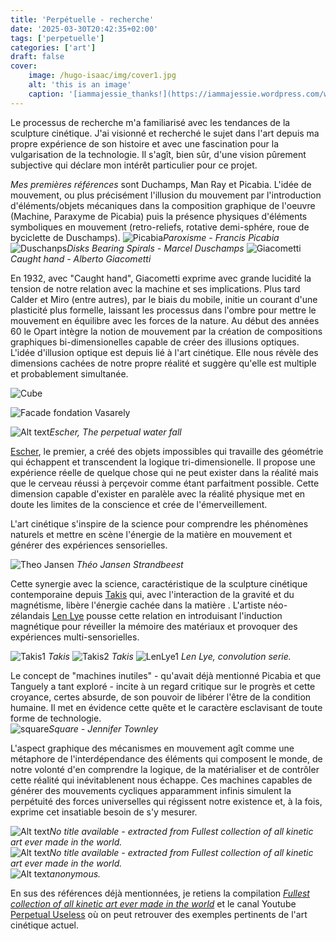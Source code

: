 ```yaml
---
title: 'Perpétuelle - recherche'
date: '2025-03-30T20:42:35+02:00'
tags: ['perpetuelle']
categories: ['art']
draft: false
cover:
    image: /hugo-isaac/img/cover1.jpg
    alt: 'this is an image'
    caption: '[iammajessie_thanks!](https://iammajessie.wordpress.com/wp-content/uploads/2013/01/a113.jpg)'
---
```


Le processus de recherche m'a familiarisé avec les tendances de la sculpture cinétique. J'ai visionné et recherché le sujet dans l'art depuis ma propre expérience de son histoire et avec une fascination pour la vulgarisation de la technologie. Il s'agît, bien sûr, d'une vision pûrement subjective qui déclare mon intérêt particulier pour ce projet.  

*Mes premières références* sont Duchamps, Man Ray et Picabia. L'idée de mouvement, ou plus précisément l'illusion du mouvement par l'introduction d'éléments/objets mécaniques dans la composition graphique de l'oeuvre (Machine, Paraxyme de Picabia) puis la présence physiques d'éléments symboliques en mouvement (retro-reliefs, rotative demi-sphére, roue de byciclette de Duschamps). 
![Picabia](/hugo-isaac/img/paroxyme.jpg)*Paroxisme - Francis Picabia*
![Duschanps](/hugo-isaac/img/disksbearingspirals.jpg)*Disks Bearing Spirals - Marcel Duschamps*
![Giacometti](/hugo-isaac/img/caughthand.jpg)*Caught hand - Alberto Giacometti* 

 En 1932, avec "Caught hand", Giacometti exprime avec grande lucidité la tension de notre relation avec la machine et ses implications.
 Plus tard Calder et Miro (entre autres), par le biais du mobile, initie un courant d'une plasticité plus formelle, laissant les processus dans l'ombre pour mettre le mouvement en équilibre avec les forces de la nature. Au début des années 60 le Opart intègre la notion de mouvement par la création de compositions graphiques bi-dimensionelles capable de créer des illusions optiques. L'idée d'illusion optique est depuis lié à l'art cinétique. Elle nous révèle des dimensions cachées de notre propre réalité et suggère qu'elle est multiple et probablement simultanée.

![Cube](/hugo-isaac/img/cube.jpg) 

![Facade fondation Vasarely](/hugo-isaac/img/vasarely.jpg)  
 
![Alt text](/hugo-isaac/img/escher1.jpg)*Escher, The perpetual water fall*  

[Escher](https://en.wikipedia.org/wiki/M._C._Escher), le premier, a créé des objets impossibles qui travaille des géométrie qui échappent et transcendent la logique tri-dimensionelle. Il propose une expérience réelle de quelque chose qui ne peut exister dans la réalité mais que le cerveau réussi à perçevoir comme étant parfaitment possible. Cette dimension capable d'exister en paralèle avec la réalité physique met en doute les limites de la conscience et crée de l'émerveillement.  


L'art cinétique s'inspire de la science pour comprendre les phénomènes naturels et mettre en scène l'énergie de la matière en mouvement et générer des expériences sensorielles.  
 
![Theo Jansen](/hugo-isaac/img/strandbeest.jpg) *Théo Jansen Strandbeest* 

Cette synergie avec la science, caractéristique de la sculpture cinétique contemporaine depuis [Takis](https://www.wikiart.org/en/takis) qui, avec l'interaction de la gravité et du magnétisme, libère l'énergie cachée dans la matière . L'artiste néo-zélandais [Len Lye](https://www.lenlyefoundation.com/) pousse cette relation en introduisant l'induction magnétique pour réveiller la mémoire des matériaux et provoquer des expériences multi-sensorielles.    
   
![Takis1](/hugo-isaac/img/takis1.jpg) *Takis* 
![Takis2](/hugo-isaac/img/takis2.jpg) *Takis* 
![LenLye1](/hugo-isaac/img/lenlye1.jpg) *Len Lye, convolution serie.*  

Le concept de "machines inutiles" - qu'avait déjà mentionné Picabia et que Tanguely a tant exploré - incite à un regard critique sur le progrès et cette croyance, certes absurde, de son pouvoir de libérer l'être de la condition humaine. Il met en évidence cette quête et le caractère esclavisant de toute forme de technologie.  
![square](/hugo-isaac/img/square.jpg)*Square - Jennifer Townley*  

L'aspect graphique des mécanismes en mouvement agît comme une métaphore de l'interdépendance des éléments qui composent le monde, de notre volonté d'en comprendre la logique, de la matérialiser et de contrôler cette réalité qui inévitablenent nous échappe. Ces machines capables de générer des mouvements cycliques apparamment infinis simulent la perpétuité des forces universelles qui régissent notre existence et, à la fois, exprime cet insatiable besoin de s'y mesurer. 

![Alt text](/hugo-isaac/img/lift.jpg)*No title available - extracted from Fullest collection of all kinetic art ever made in the world.*  
![Alt text](/hugo-isaac/img/anonymous1.jpg)*No title available - extracted from Fullest collection of all kinetic art ever made in the world.*  
![Alt text](/hugo-isaac/img/uselessmachine.jpg)*anonymous.*  


En sus des références déjà mentionnées, je retiens la compilation [*Fullest collection of all kinetic art ever made in the world*](https://www.youtube.com/watch?v=wVZnULlW0tg) et le canal Youtube [Perpetual Useless](https://www.youtube.com/@PerpetualUseless) où on peut retrouver des exemples pertinents de l'art cinétique actuel. 
